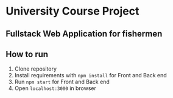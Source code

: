 # University Course Project

## Fullstack Web Application for fishermen

## How to run
1. Clone repository
2. Install requirements with `npm install` for Front and Back end
3. Run `npm start` for Front and Back end
4. Open `localhost:3000` in browser



